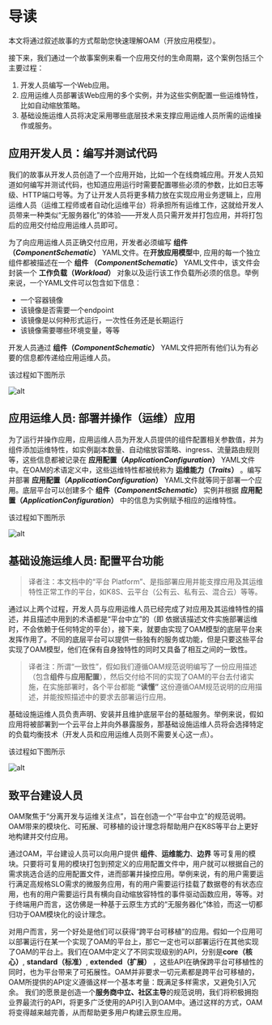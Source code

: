 # 导读

本文将通过叙述故事的方式帮助您快速理解OAM（开放应用模型）。

接下来，我们通过一个故事案例来看一个应用交付的生命周期，这个案例包括三个主要过程：

1. 开发人员编写一个Web应用。
2. 应用运维人员部署该Web应用的多个实例，并为这些实例配置一些运维特性，比如自动缩放策略。
3. 基础设施运维人员将决定采用哪些底层技术来支撑应用运维人员所需的运维操作或服务。

## 应用开发人员：编写并测试代码

我们的故事从开发人员创造了一个应用开始，比如一个在线商城应用。开发人员知道如何编写并测试代码，也知道应用运行时需要配置哪些必须的参数，比如日志等级、HTTP端口号等。为了让开发人员将更多精力放在实现应用业务逻辑上，应用运维人员（运维工程师或者自动化运维平台）将承担所有运维工作，这就给开发人员带来一种类似“无服务器化”的体验——开发人员只需开发并打包应用，并将打包后的应用交付给应用运维人员即可。

为了向应用运维人员正确交付应用，开发者必须编写 **组件 （_ComponentSchematic_）** YAML文件。在**开放应用模型**中, 应用的每一个独立组件都被描述在一个 **组件 （_ComponentSchematic_）** YAML文件中，该文件会封装一个 **工作负载（_Workload_）** 对象以及运行该工作负载所必须的信息。举例来说，一个YAML文件可以包含如下信息：
- 一个容器镜像
- 该镜像是否需要一个endpoint
- 该镜像是以何种形式运行，一次性任务还是长期运行
- 该镜像需要哪些环境变量，等等

开发人员通过 **组件（_ComponentSchematic_）** YAML文件把所有他们认为有必要的信息都传递给应用运维人员。

该过程如下图所示

![alt](../../assets/dev2ops.png)

## 应用运维人员: 部署并操作（运维）应用

为了运行并操作应用，应用运维人员为开发人员提供的组件配置相关参数值，并为组件添加运维特性，如实例副本数量、自动缩放容策略、ingress、流量路由规则等，这些信息都被记录在 **应用配置（_ApplicationConfiguration_）** YAML文件中。在OAM的术语定义中，这些运维特性都被统称为 **运维能力（_Traits_）** 。编写并部署 **应用配置（_ApplicationConfiguration_）** YAML文件就等同于部署一个应用。底层平台可以创建多个 **组件（_ComponentSchematic_）** 实例并根据 **应用配置（_ApplicationConfiguration_）** 中的信息为实例赋予相应的运维特性。

该过程如下图所示

![alt](../../assets/ops-deploy-app.png)

## 基础设施运维人员: 配置平台功能

> 译者注：本文档中的“平台 Platform”、是指部署应用并能支撑应用及其运维特性正常工作的平台，如K8S、云平台（公有云、私有云、混合云）等等。

通过以上两个过程，开发人员与应用运维人员已经完成了对应用及其运维特性的描述，并且描述中用到的术语都是“平台中立”的（即 依据该描述文件实施部署运维时，不会依赖于任何特定的平台），接下来，就要由实现了OAM模型的底层平台来发挥作用了。不同的底层平台可以提供一些独有的服务或功能，但是只要这些平台实现了OAM模型，他们在保有自身独特性的同时又具备了相互之间的一致性。

>译者注：所谓“一致性”，假如我们遵循OAM规范说明编写了一份应用描述（包含**组件**与**应用配置**），然后交付给不同的实现了OAM的平台去付诸实施，在实施部署时，各个平台都能 **“读懂”** 这份遵循OAM规范说明的应用描述，并能按照描述中的要求去部署运行应用。

基础设施运维人员负责声明、安装并且维护底层平台的基础服务。举例来说，假如应用将被部署到一个云平台上并向外暴露服务，那基础设施运维人员将会选择特定的负载均衡技术（开发人员和应用运维人员则不需要关心这一点）。

该过程如下图所示

![alt](../../assets/platform_arch.png)


## 致平台建设人员

OAM聚焦于“分离开发与运维关注点”，旨在创造一个“平台中立”的规范说明。OAM带来的模块化、可拓展、可移植的设计理念将帮助用户在K8S等平台上更好地构建并交付应用。

通过OAM，平台建设人员可以向用户提供 **组件**、**运维能力**、**边界** 等可复用的模块。只要将可复用的模块打包到预定义的应用配置文件中，用户就可以根据自己的需求挑选合适的应用配置文件，进而部署并操控应用。举例来说，有的用户需要运行满足高规格SLO需求的微服务应用，有的用户需要运行挂载了数据卷的有状态应用，也有的用户需要运行具有横向自动缩放容特性的事件驱动函数应用，等等。对于终端用户而言，这仿佛是一种基于云原生方式的“无服务器化”体验，而这一切都归功于OAM模块化的设计理念。

对用户而言，另一个好处是他们可以获得“跨平台可移植”的应用。假如一个应用可以部署运行在某一个实现了OAM的平台上，那它一定也可以部署运行在其他实现了OAM的平台上。我们在OAM中定义了不同实现级别的API，分别是**core（核心）**, **standard（标准）**, **extended（扩展）** ，这些API在确保跨平台可移植性的同时，也为平台带来了可拓展性。OAM并非要求一切元素都是跨平台可移植的，OAM所提供的API定义遵循这样一个基本考量：既满足多样需求，又避免引入冗余。 我们的愿景是创造一个**服务商中立、社区主导**的规范说明，我们将积极拥抱业界最流行的API，将更多广泛使用的API引入到OAM中。通过这样的方式，OAM将变得越来越完善，从而帮助更多用户构建云原生应用。
